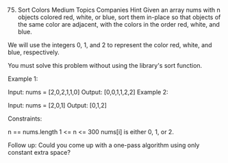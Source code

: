 75. Sort Colors
    Medium
    Topics
    Companies
    Hint
    Given an array nums with n objects colored red, white, or blue, sort them in-place so that objects of the same color are adjacent, with the colors in the order red, white, and blue.

We will use the integers 0, 1, and 2 to represent the color red, white, and blue, respectively.

You must solve this problem without using the library's sort function.



Example 1:

Input: nums = [2,0,2,1,1,0]
Output: [0,0,1,1,2,2]
Example 2:

Input: nums = [2,0,1]
Output: [0,1,2]


Constraints:

n == nums.length
1 <= n <= 300
nums[i] is either 0, 1, or 2.


Follow up: Could you come up with a one-pass algorithm using only constant extra space?